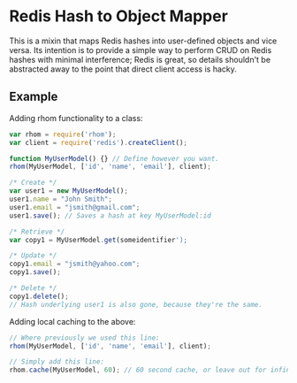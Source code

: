 Redis Hash to Object Mapper
============================

This is a mixin that maps Redis hashes into user-defined objects and vice versa. Its intention is to provide a simple way to perform CRUD on Redis hashes with minimal interference; Redis is great, so details shouldn't be abstracted away to the point that direct client access is hacky.

Example
--------

Adding rhom functionality to a class:

```javascript
var rhom = require('rhom');
var client = require('redis').createClient();

function MyUserModel() {} // Define however you want.
rhom(MyUserModel, ['id', 'name', 'email'], client);

/* Create */
var user1 = new MyUserModel();
user1.name = "John Smith";
user1.email = "jsmith@gmail.com";
user1.save(); // Saves a hash at key MyUserModel:id

/* Retrieve */
var copy1 = MyUserModel.get(someidentifier');

/* Update */
copy1.email = "jsmith@yahoo.com";
copy1.save();

/* Delete */
copy1.delete();
// Hash underlying user1 is also gone, because they're the same.
``` 

Adding local caching to the above:
```javascript
// Where previously we used this line:
rhom(MyUserModel, ['id', 'name', 'email'], client);

// Simply add this line:
rhom.cache(MyUserModel, 60); // 60 second cache, or leave out for infinite cache.
```